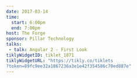 ```yaml
---
date: 2017-03-14
time:
  start: 6:00pm
  end: 7:00pm
host: The Forge
sponsor: Pillar Technology
talks:
 - talk: Angular 2 - First Look
tiklyWidgetID: tiklet_1871
tiklyWidgetURL: "https://tikly.co/tiklets
?token=89fc9ee32a1867236a3e1e42f354586c70ed887e"
---
```

